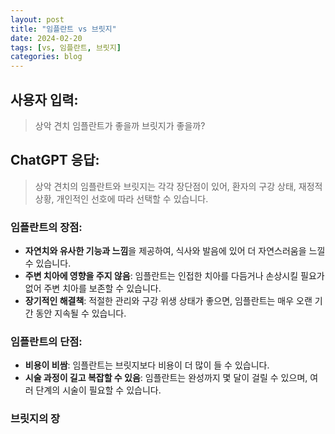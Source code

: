```yaml
---
layout: post
title: "임플란트 vs 브릿지"
date: 2024-02-20
tags: [vs, 임플란트, 브릿지]
categories: blog
---
```


## 사용자 입력:
> 상악 견치 임플란트가 좋을까 브릿지가 좋을까?

## ChatGPT 응답:
> 상악 견치의 임플란트와 브릿지는 각각 장단점이 있어, 환자의 구강 상태, 재정적 상황, 개인적인 선호에 따라 선택할 수 있습니다.

### 임플란트의 장점:
- **자연치와 유사한 기능과 느낌**을 제공하여, 식사와 발음에 있어 더 자연스러움을 느낄 수 있습니다.
- **주변 치아에 영향을 주지 않음**: 임플란트는 인접한 치아를 다듬거나 손상시킬 필요가 없어 주변 치아를 보존할 수 있습니다.
- **장기적인 해결책**: 적절한 관리와 구강 위생 상태가 좋으면, 임플란트는 매우 오랜 기간 동안 지속될 수 있습니다.

### 임플란트의 단점:
- **비용이 비쌈**: 임플란트는 브릿지보다 비용이 더 많이 들 수 있습니다.
- **시술 과정이 길고 복잡할 수 있음**: 임플란트는 완성까지 몇 달이 걸릴 수 있으며, 여러 단계의 시술이 필요할 수 있습니다.

### 브릿지의 장

